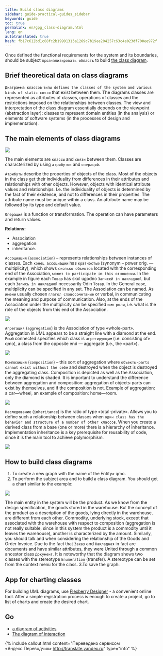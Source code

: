 ```yaml
---
title: Build class diagrams
sidebar: guide-practical-guides_sidebar
keywords: guide
toc: true
permalink: en/gpg_class-diagram.html
lang: en
autotranslated: true
hash: fb17c612bd1c08fc2b19991313a1269c7b19ee204257c63c4e023df700ee972f
---
```


Once defined the functional requirements for the system and its boundaries, should be subject `проанализировать область` to build [the class diagram](fd_class-diagram.html).

## Brief theoretical data on class diagrams

`Диаграмма классов` `типы defines the classes of the system and various kinds of static связи` that exist between them. The diagrams classes are represented as attributes of classes, operations of classes and the restrictions imposed on the relationships between classes. The view and interpretation of the class diagram essentially depends on the viewpoint (abstraction layer): classes to represent domain entities (in the analysis) or elements of software systems (in the processes of design and implementation).

## The main elements of class diagrams

![](/images/pages/guides/flexberry-designer/class-diagram-elements.png)

The main elements are `классы` and `связи` between them. Classes are characterized by using `атрибутов` and `операций`.

`Атрибуты` describe the properties of objects of the class. Most of the objects in the class get their individuality from differences in their attributes and relationships with other objects. However, objects with identical attribute values and relationships. I.e. the individuality of objects is determined by the fact of their existence, and not to differences in their properties. The attribute name must be unique within a class. An attribute name may be followed by its type and default value.

`Операция` is a function or transformation. The operation can have parameters and return values.

__Relations:__
* Association
* aggregation
* inheritance.

`Ассоциация` (`association`) – represents relationships between instances of classes.
Each `конец ассоциации` has `кратностью` (synonym – power orig. — multiplicity), which shows `сколько объектов` located with the corresponding end of the Association, `может to participate in this отношении`. In the example in figure each `Товар` has skol ugodno `Записей in накладной`, but each `Запись in накладной` necessarily Odin `Товар`. In the General case, multiplicity can be specified in any set.
The Association can be named. As `имени` usually chosen `глагол словосочетание` or verbal, in communicating the meaning and purpose of communication.
Also, at the ends of the Association under the multiplicity can be specified `имя роли`, i.e. what is the role of the objects from this end of the Association.

![](/images/pages/guides/flexberry-designer/association.png)

`Агрегация` (`aggregation`) is the Association of type «whole-part». Aggregation in UML appears to be a straight line with a diamond at the end.
`Ромб` connected specifies which class is `агрегирующим` (i.e. consisting of» qmo), a class from the opposite end — aggregate (i.e., the «part»).

![](/images/pages/guides/flexberry-designer/aggregation.png)

`Композиция` (`composition`) – this sort of aggregation where `объекты-parts cannot exist without the себе` and destroyed when the object is destroyed the aggregating class. Composition is depicted as well as the Association, only the diamond is shaded.
It is important to understand the difference between aggregation and composition: aggregation of objects-parts can exist by themselves, and if the composition is not. Example of aggregation: a car—wheel, an example of composition: home—room.

![](/images/pages/guides/flexberry-designer/composition.png)

`Наследование` (`inheritance`) is the ratio of type «total-private». Allows you to define such a relationship between classes when `один class has the behavior and structure of a number of other классов`. When you create a derived class from a base (one or more) there is a hierarchy of inheritance. Implementation inheritance is a key prerequisite for reusability of code, since it is the main tool to achieve polymorphism.

![](/images/pages/guides/flexberry-designer/inheritance.png)

## How to build class diagrams

1. To create a new graph with the name of the Entity» qmo.
2. To perform the subject area and to build a class diagram. You should get a chart similar to the example:

![](/images/pages/guides/flexberry-designer/class-diagram.png)

The main entity in the system will be the product. As we know from the design specification, the goods stored in the warehouse. But the concept of the product as a description of the goods, lying directly in the warehouse, are different from each other. Commodity, underlying stock, except that associated with the warehouse with respect to composition (aggregation is not really suitable, since in this system the product is a commodity until it leaves the warehouse), another is characterized by the amount. Similarly, you should talk and when considering the relationship of the Goods and Order Invoice. Due to the fact that `Заказ` and `Накладная` in fact are documents and have similar attributes, they were United through a common ancestor class `Документ`. It is noteworthy that the diagram shows two classes with the stereotype `Enumeration` (transfer). A stereotype can be set from the context menu for the class.
3.To save the graph.

## App for charting classes

For building UML diagrams, use [Flexberry Designer](https://designer.flexberry.net) - a convenient online tool. After a simple registration process is enough to create a project, go to list of charts and create the desired chart.

## Go

* <i class="fa fa-arrow-left" aria-hidden="true"></i> [a diagram of activities](gpg_activity-diagram.html)
* [The diagram of interaction](gpg_interaction-diagram.html) <i class="fa fa-arrow-right" aria-hidden="true"></i>



{% include callout.html content="Переведено сервисом «Яндекс.Переводчик» <http://translate.yandex.ru>" type="info" %}